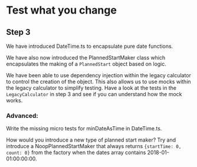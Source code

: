 # Test what you change

## Step 3

We have introduced DateTime.ts to encapsulate pure date functions. 

We have also now introduced the PlannedStartMaker class which encapsulates the making of a `PlannedStart` object based on
logic. 

We have been able to use dependency injection within the legacy calculator to control the creation 
of the object. This also allows us to use mocks within the legacy calculator to simplify testing.
Have a look at the tests in the `LegacyCalculator` in step 3 and see if you can understand how the mock
works.

### Advanced:

Write the missing micro tests for minDateAsTime in DateTime.ts.

How would you introduce a new type of planned start maker? 
Try and introduce a NoopPlannedStartMaker that always returns ```{startTime: 0, count: 0}```
from the factory when the dates array contains 2018-01-01:00:00:00.


